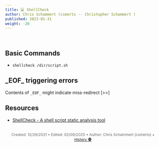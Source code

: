 ```yaml
---
title: 💻 ShellCheck
author: Chris Schammert (csmertx -- Christopher Schammert )
published: 2023-01-31
weight: -20
---
```


<!-- The content of this website was written by Christopher Schammert aka Chris Schammert -->

<br />

## Basic Commands

- ```shellcheck /dir/script.sh```

## \_EOF\_ triggering errors

Contents of ```_EOF_``` might indicate miss-redirect [>>]

## Resources

- [ShellCheck - A shell script static analysis tool](https://github.com/koalaman/shellcheck)

<br />

<div style="text-align: center; font-size:12px; color:dimgray">
    Created: 12/29/2021 • Edited: 02/09/2025 • Author: Chris Schammert (csmertx) • 
    <a href="https://github.com/csmertx/csmertx.github.io/commits/main/content/Linux/Code/shellcheck.md" 
       title="Github.com | csmertx \ csmertx.github.io \ commits \ main \ content \ Linux \ Code \ ShellCheck">
       History 🕵️
    </a>
</div>